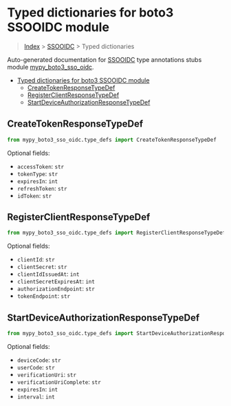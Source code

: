 # Typed dictionaries for boto3 SSOOIDC module

> [Index](..) > [SSOOIDC](.) > Typed dictionaries

Auto-generated documentation for
[SSOOIDC](https://boto3.amazonaws.com/v1/documentation/api/latest/reference/services/sso-oidc.html#SSOOIDC)
type annotations stubs module
[mypy_boto3_sso_oidc](https://pypi.org/project/mypy-boto3-sso-oidc/).

- [Typed dictionaries for boto3 SSOOIDC module](#typed-dictionaries-for-boto3-ssooidc-module)
  - [CreateTokenResponseTypeDef](#createtokenresponsetypedef)
  - [RegisterClientResponseTypeDef](#registerclientresponsetypedef)
  - [StartDeviceAuthorizationResponseTypeDef](#startdeviceauthorizationresponsetypedef)

## CreateTokenResponseTypeDef

```python
from mypy_boto3_sso_oidc.type_defs import CreateTokenResponseTypeDef
```

Optional fields:

- `accessToken`: `str`
- `tokenType`: `str`
- `expiresIn`: `int`
- `refreshToken`: `str`
- `idToken`: `str`

## RegisterClientResponseTypeDef

```python
from mypy_boto3_sso_oidc.type_defs import RegisterClientResponseTypeDef
```

Optional fields:

- `clientId`: `str`
- `clientSecret`: `str`
- `clientIdIssuedAt`: `int`
- `clientSecretExpiresAt`: `int`
- `authorizationEndpoint`: `str`
- `tokenEndpoint`: `str`

## StartDeviceAuthorizationResponseTypeDef

```python
from mypy_boto3_sso_oidc.type_defs import StartDeviceAuthorizationResponseTypeDef
```

Optional fields:

- `deviceCode`: `str`
- `userCode`: `str`
- `verificationUri`: `str`
- `verificationUriComplete`: `str`
- `expiresIn`: `int`
- `interval`: `int`
